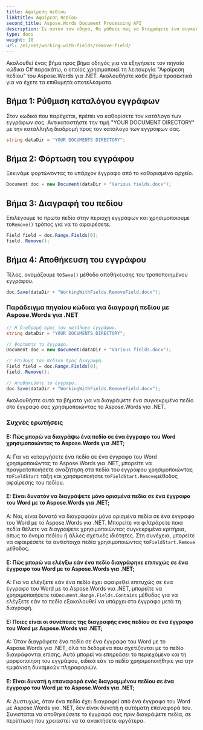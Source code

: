 ```yaml
---
title: Αφαίρεση πεδίου
linktitle: Αφαίρεση πεδίου
second_title: Aspose.Words Document Processing API
description: Σε αυτόν τον οδηγό, θα μάθετε πώς να διαγράψετε ένα συγκεκριμένο πεδίο σε ένα έγγραφο χρησιμοποιώντας το Aspose.Words για .NET.
type: docs
weight: 10
url: /el/net/working-with-fields/remove-field/
---
```

Ακολουθεί ένας βήμα προς βήμα οδηγός για να εξηγήσετε τον πηγαίο κώδικα C# παρακάτω, ο οποίος χρησιμοποιεί τη λειτουργία "Αφαίρεση πεδίου" του Aspose.Words για .NET. Ακολουθήστε κάθε βήμα προσεκτικά για να έχετε τα επιθυμητά αποτελέσματα.

## Βήμα 1: Ρύθμιση καταλόγου εγγράφων

Στον κωδικό που παρέχεται, πρέπει να καθορίσετε τον κατάλογο των εγγράφων σας. Αντικαταστήστε την τιμή "YOUR DOCUMENT DIRECTORY" με την κατάλληλη διαδρομή προς τον κατάλογο των εγγράφων σας.

```csharp
string dataDir = "YOUR DOCUMENTS DIRECTORY";
```

## Βήμα 2: Φόρτωση του εγγράφου

Ξεκινάμε φορτώνοντας το υπάρχον έγγραφο από το καθορισμένο αρχείο.

```csharp
Document doc = new Document(dataDir + "Various fields.docx");
```

## Βήμα 3: Διαγραφή του πεδίου

 Επιλέγουμε το πρώτο πεδίο στην περιοχή εγγράφων και χρησιμοποιούμε το`Remove()` τρόπος για να το αφαιρέσετε.

```csharp
Field field = doc.Range.Fields[0];
field. Remove();
```

## Βήμα 4: Αποθήκευση του εγγράφου

 Τέλος, ονομάζουμε το`Save()` μέθοδο αποθήκευσης του τροποποιημένου εγγράφου.

```csharp
doc.Save(dataDir + "WorkingWithFields.RemoveField.docx");
```

### Παράδειγμα πηγαίου κώδικα για διαγραφή πεδίου με Aspose.Words για .NET

```csharp
// Η διαδρομή προς τον κατάλογο εγγράφων.
string dataDir = "YOUR DOCUMENTS DIRECTORY";

// Φορτώστε το έγγραφο.
Document doc = new Document(dataDir + "Various fields.docx");

// Επιλογή του πεδίου προς διαγραφή.
Field field = doc.Range.Fields[0];
field. Remove();

// Αποθηκεύστε το έγγραφο.
doc.Save(dataDir + "WorkingWithFields.RemoveField.docx");
```

Ακολουθήστε αυτά τα βήματα για να διαγράψετε ένα συγκεκριμένο πεδίο στο έγγραφό σας χρησιμοποιώντας το Aspose.Words για .NET.

### Συχνές ερωτήσεις

#### Ε: Πώς μπορώ να διαγράψω ένα πεδίο σε ένα έγγραφο του Word χρησιμοποιώντας το Aspose.Words για .NET;

 Α: Για να καταργήσετε ένα πεδίο σε ένα έγγραφο του Word χρησιμοποιώντας το Aspose.Words για .NET, μπορείτε να πραγματοποιήσετε αναζήτηση στα πεδία του εγγράφου χρησιμοποιώντας το`FieldStart` τάξη και χρησιμοποιήστε το`FieldStart.Remove`μέθοδος αφαίρεσης του πεδίου.

#### Ε: Είναι δυνατόν να διαγράψετε μόνο ορισμένα πεδία σε ένα έγγραφο του Word με το Aspose.Words για .NET;

 Α: Ναι, είναι δυνατό να διαγραφούν μόνο ορισμένα πεδία σε ένα έγγραφο του Word με το Aspose.Words για .NET. Μπορείτε να φιλτράρετε ποια πεδία θέλετε να διαγράψετε χρησιμοποιώντας συγκεκριμένα κριτήρια, όπως το όνομα πεδίου ή άλλες σχετικές ιδιότητες. Στη συνέχεια, μπορείτε να αφαιρέσετε τα αντίστοιχα πεδία χρησιμοποιώντας το`FieldStart.Remove` μέθοδος.

#### Ε: Πώς μπορώ να ελέγξω εάν ένα πεδίο διαγράφηκε επιτυχώς σε ένα έγγραφο του Word με το Aspose.Words για .NET;

 Α: Για να ελέγξετε εάν ένα πεδίο έχει αφαιρεθεί επιτυχώς σε ένα έγγραφο του Word με το Aspose.Words για .NET, μπορείτε να χρησιμοποιήσετε το`Document.Range.Fields.Contains` μέθοδος για να ελέγξετε εάν το πεδίο εξακολουθεί να υπάρχει στο έγγραφο μετά τη διαγραφή.

#### Ε: Ποιες είναι οι συνέπειες της διαγραφής ενός πεδίου σε ένα έγγραφο του Word με Aspose.Words για .NET;

Α: Όταν διαγράφετε ένα πεδίο σε ένα έγγραφο του Word με το Aspose.Words για .NET, όλα τα δεδομένα που σχετίζονται με το πεδίο διαγράφονται επίσης. Αυτό μπορεί να επηρεάσει το περιεχόμενο και τη μορφοποίηση του εγγράφου, ειδικά εάν το πεδίο χρησιμοποιήθηκε για την εμφάνιση δυναμικών πληροφοριών.

#### Ε: Είναι δυνατή η επαναφορά ενός διαγραμμένου πεδίου σε ένα έγγραφο του Word με το Aspose.Words για .NET;

Α: Δυστυχώς, όταν ένα πεδίο έχει διαγραφεί από ένα έγγραφο του Word με Aspose.Words για .NET, δεν είναι δυνατή η αυτόματη επαναφορά του. Συνιστάται να αποθηκεύσετε το έγγραφό σας πριν διαγράψετε πεδία, σε περίπτωση που χρειαστεί να τα ανακτήσετε αργότερα.